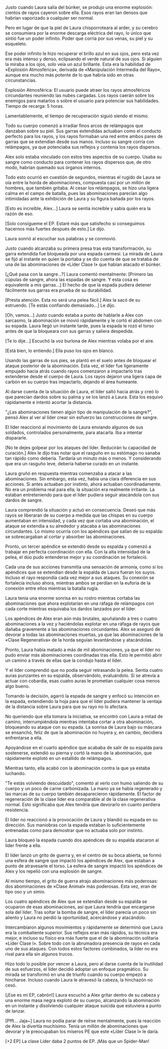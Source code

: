 
Justo cuando Laura salía del búnker, se produjo una enorme explosión: cientos de rayos cayeron sobre ella. Esos rayos eran tan densos que habrían vaporizado a cualquier ser normal.

Pero en lugar de que la piel de Laura chisporroteara al arder, y su cerebro se consumiera por la enorme descarga eléctrica del rayo, lo único que sintió fue un poder infinito. Poder que corría por sus venas, su piel y su esqueleto.

Ese poder infinito le hizo recuperar el brillo azul en sus ojos, pero esta vez era más intenso y denso, eclipsando el verde natural de sus ojos. Si alguien la miraba a los ojos, solo veía un azul brillante. Esta era la habilidad de «Explosión Atmosférica», derivada de «Manipulación Intermedia del Rayo», aunque era mucho más potente de lo que habría sido en otras circunstancias.

Explosión Atmosférica: El usuario puede atraer los rayos atmosféricos circundantes reuniendo las nubes cargadas. Los rayos caerán sobre los enemigos para matarlos o sobre el usuario para potenciar sus habilidades. Tiempo de recarga: 5 horas.

Lamentablemente, el tiempo de recuperación siguió siendo el mismo.

Todo su cuerpo comenzó a irradiar finos arcos de relámpagos que danzaban sobre su piel. Sus garras extendidas actuaban como el conducto perfecto para los rayos, y los rayos formaban una red entre ambos pares de garras que se extendían desde sus manos. Incluso su sangre corría con relámpagos, ya que potenciaba sus reflejos y contenía los rayos dispersos. 

Alex solo estaba vinculado con estos tres aspectos de su cuerpo. Usaba su sangre como conducto para contener los rayos dispersos que, de otro modo, habrían quemado sus órganos internos.

Todo esto ocurrió en cuestión de segundos, mientras el rugido de Laura se oía entre la horda de abominaciones, compuesta casi por un millón de hombres, que también gritaba. Al cesar los relámpagos, se hizo una ligera calma en el campo de batalla, pues las abominaciones parecían algo intimidadas ante la exhibición de Laura y su figura bañada por los rayos.

[Esto es increíble, Alex…] Laura se sentía increíble y sabía quién era la razón de eso.

[Solo consígueme el EP. Estaré más que satisfecho si conseguimos hacernos más fuertes después de esto.] Le dijo.

Laura sonrió al escuchar sus palabras y se conmovió. 

Justo cuando alcanzaba su primera presa tras esta transformación, su garra extendida fue bloqueada por una espada carmesí. La mirada de Laura se fijó al instante en quien la portaba y se dio cuenta de que se trataba de una de las abominaciones de «Líder Clase I» que habían atacado el búnker.

[¿Qué pasa con la sangre...?] Laura comentó mentalmente: [Primero las cúpulas de sangre, ahora las espadas de sangre. Y esta cosa es equivalente a mis garras...] El hecho de que la espada pudiera detener fácilmente sus garras era prueba de su durabilidad.

[Presta atención. Esta no será una pelea fácil.] Alex la sacó de su estruendo. [Te estás confiando demasiado…] Le dijo.

[Oh, vamos...] Justo cuando estaba a punto de hablarle a Alex con sarcasmo, la abominación se movió rápidamente y le cortó el abdomen con su espada. Laura llegó un instante tarde, pues la espada le rozó el torso antes de que la bloqueara con sus garras y saliera despedida.

[Te lo dije…] Escuchó la voz burlona de Alex mientras volaba por el aire.

[Está bien, lo entiendo.] Ella puso los ojos en blanco.

Usando las garras de sus pies, se plantó en el suelo antes de bloquear el ataque posterior de la abominación. Esta vez, el líder fue ligeramente empujado hacia atrás cuando rayos comenzaron a impactarlo tras extenderse desde el cuerpo de Laura. Los rayos dejaron una ligera capa de carbón en su cuerpo tras impactarlo, dejando el área humeante.

Al darse cuenta de la situación de Laura, el líder saltó hacia atrás y creó lo que parecían dardos sobre su palma y se los lanzó a Laura. Esta los esquivó rápidamente e intentó acortar la distancia.

"¿Las abominaciones tienen algún tipo de manipulación de la sangre?", pensó Alex al ver al líder crear sin esfuerzo las construcciones de sangre.

El líder reaccionó al movimiento de Laura enviando algunos de sus soldados, controlados personalmente, para atacarla. Iba a intentar dispararle.

[No te dejes golpear por los ataques del líder. Reducirán tu capacidad de curación.] Alex le dijo tras notar que el rasguño en su estómago no sanaba tan rápido como debería. Tardaría un minuto más o menos. Y considerando que era un rasguño leve, debería haberse curado en un instante.

Laura gruñó en respuesta mientras comenzaba a atacar a las abominaciones. Sin embargo, esta vez, había una clara diferencia en sus acciones. Si antes actuaban por instinto, ahora actuaban coordinadamente. No era un problema real para ella; la situación era realmente irritante. La estaban entreteniendo para que el líder pudiera seguir atacándola con sus dardos de sangre.

Laura comprendió la situación y actuó en consecuencia. Deseó que más rayos se liberaran de su cuerpo a medida que las chispas en su cuerpo aumentaban en intensidad, y cada vez que cortaba una abominación, el ataque se extendía a su alrededor y atacaba a las abominaciones circundantes. Lo mismo ocurría con los apéndices que salían de su espalda: se sobrecargaban al cortar y absorber las abominaciones.

Pronto, un tercer apéndice se extendió desde su espalda y comenzó a trabajar en perfecta coordinación con ella. Con la alta intensidad de la pelea, el dúo pudo entenderse mejor y su coordinación se fortaleció.

Cada una de sus acciones transmitía una sensación de armonía, como si los apéndices que se extendían desde la espalda de Laura fueran los suyos. Incluso el rayo respondía cada vez mejor a sus ataques. Su conexión se fortalecía incluso ahora, mientras ambos se perdían en la euforia de la conexión entre ellos mientras la batalla rugía.

Laura tenía una enorme sonrisa en su rostro mientras cortaba las abominaciones que ahora explotarían en una ráfaga de relámpagos con cada corte mientras esquivaba los dardos lanzados por el líder.

Los apéndices de Alex eran aún más brutales, apuñalando a tres o cuatro abominaciones a la vez y haciéndolas explotar en una ráfaga de rayos que dañaba gravemente a las abominaciones circundantes. Alex se aseguró de devorar a todas las abominaciones muertas, ya que las abominaciones de la «Clase Regenerativa» de la horda seguían levantándose y atacándolas.

Pronto, Laura había matado a más de mil abominaciones, ya que el líder no pudo enviar más abominaciones coordinadas tras ella. Esto le permitió abrir un camino a través de ellas que la condujo hasta el líder.

Y el líder comprendió que no podía seguir retrasando la pelea. Sentía cuatro auras punzantes en su espalda, observándolo, evaluándolo. Si se atrevía a actuar con cobardía, esas cuatro auras le prometían cualquier cosa menos algo bueno.

Tomando la decisión, agarró la espada de sangre y enfocó su intención en la espada, extendiendo la hoja para que el líder pudiera mantener la ventaja de la distancia sobre Laura para que su rayo no lo afectara.

No queriendo que ella tomara la iniciativa, se encontró con Laura a mitad de camino, interrumpiéndola mientras intentaba cortar a otra abominación, bloqueando su ataque con su espada. La sonrisa de Laura bajo su máscara se ensanchó, feliz de que la abominación no huyera y, en cambio, decidiera enfrentarse a ella.

Apoyándose en el cuarto apéndice que acababa de salir de su espalda para sostenerse, extendió su pierna y cortó la mano de la abominación, que rápidamente explotó en un estallido de relámpagos.

Mientras tanto, ella acabó con la abominación contra la que ya estaba luchando.

"Te estás volviendo descuidado", comentó al verlo con humo saliendo de su cuerpo y un poco de carne carbonizada. La mano ya se había regenerado y las marcas de su cuerpo también desaparecieron rápidamente. El factor de regeneración de la clase líder era comparable al de la clase regenerativa normal. Esto significaba que Alex tendría que devorarlo en cuanto perdiera resistencia.

El líder no reaccionó a la provocación de Laura y blandió su espada en su dirección. Sus maniobras con la espada estaban lo suficientemente entrenadas como para demostrar que no actuaba solo por instinto.

Laura bloqueó la espada cuando dos apéndices de su espalda atacaron al líder frente a ella.

El líder lanzó un grito de guerra y, en el centro de su boca abierta, se formó una esfera de sangre que impactó los apéndices de Alex, que estaban a punto de atravesarle el torso. La esfera de sangre impactó los apéndices de Alex y los repelió con una explosión de sangre.

Al mismo tiempo, el grito de guerra atrajo abominaciones más poderosas: dos abominaciones de «Clase Animal» más poderosas. Esta vez, eran de tipo oso y un simio.

Los cuatro apéndices de Alex que se extendían desde su espalda se ocuparon de esas abominaciones, así que Laura tendría que encargarse sola del líder. Tras soltar la bomba de sangre, el líder parecía un poco sin aliento y Laura no perdió la oportunidad, acercándose y atacándolo.

Intercambiaron algunos movimientos y rápidamente se determinó que Laura era la combatiente superior. Sus reflejos eran más rápidos, su técnica era mejor, e incluso su físico era más fuerte que el de la abominación solitaria «Líder Clase I». Sobre todo con la abrumadora presencia de rayos en cada uno de sus ataques. Con todos estos factores combinados, la líder no era rival para ella sin algunos trucos.

Hizo todo lo posible por vencer a Laura, pero al darse cuenta de la inutilidad de sus esfuerzos, el líder decidió adoptar un enfoque pragmático. Su mirada se transformó en una de triunfo cuando su cuerpo empezó a hincharse. Incluso cuando Laura le atravesó la cabeza, la hinchazón no cesó.

[¡Ese es mi EP, cabrón!] Laura escuchó a Alex gritar dentro de su cabeza y una enorme masa negra explotó de su cuerpo, alcanzando la abominación en un instante y disolviendo cualquier ataque suicida que estuviera a punto de lanzar.

[Pfft… Jaja~] Laura no podía parar de reírse mentalmente, pues la reacción de Alex la divertía muchísimo. Tenía un millón de abominaciones que devorar y le preocupaban los míseros PE que este «Líder Clase I» le daría.

[+2 EP] La clase Líder daba 2 puntos de EP. ¡Más que un Spider-Man!
